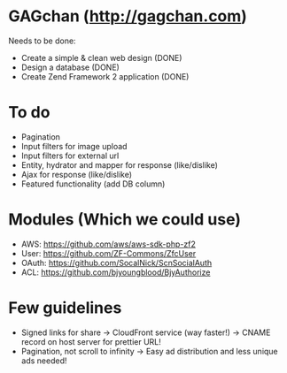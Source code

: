 GAGchan (http://gagchan.com)
================================================================================
Needs to be done:
- Create a simple & clean web design (DONE)
- Design a database (DONE)
- Create Zend Framework 2 application (DONE)

To do
================================================================================
- Pagination
- Input filters for image upload
- Input filters for external url
- Entity, hydrator and mapper for response (like/dislike)
- Ajax for response (like/dislike)
- Featured functionality (add DB column)

Modules (Which we could use)
================================================================================
- AWS: https://github.com/aws/aws-sdk-php-zf2
- User: https://github.com/ZF-Commons/ZfcUser
- OAuth: https://github.com/SocalNick/ScnSocialAuth
- ACL: https://github.com/bjyoungblood/BjyAuthorize

Few guidelines
================================================================================
- Signed links for share -> CloudFront service (way faster!) -> CNAME record on host server for prettier URL!
- Pagination, not scroll to infinity -> Easy ad distribution and less unique ads needed!
